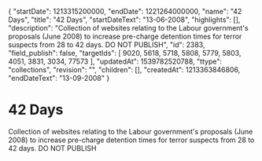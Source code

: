 {
  "startDate": 1213315200000, 
  "endDate": 1221264000000, 
  "name": "42 Days", 
  "title": "42 Days", 
  "startDateText": "13-06-2008", 
  "highlights": [], 
  "description": "Collection of websites relating to the Labour government's proposals (June 2008) to increase pre-charge detention times for terror suspects from 28 to 42 days. DO NOT PUBLISH", 
  "id": 2383, 
  "field_publish": false, 
  "targetIds": [
    9020, 
    5618, 
    5718, 
    5808, 
    5779, 
    5803, 
    4051, 
    3831, 
    3034, 
    77573
  ], 
  "updatedAt": 1539782520788, 
  "ttype": "collections", 
  "revision": "", 
  "children": [], 
  "createdAt": 1213363846806, 
  "endDateText": "13-09-2008"
}

# 42 Days

Collection of websites relating to the Labour government's proposals (June 2008) to increase pre-charge detention times for terror suspects from 28 to 42 days. DO NOT PUBLISH
